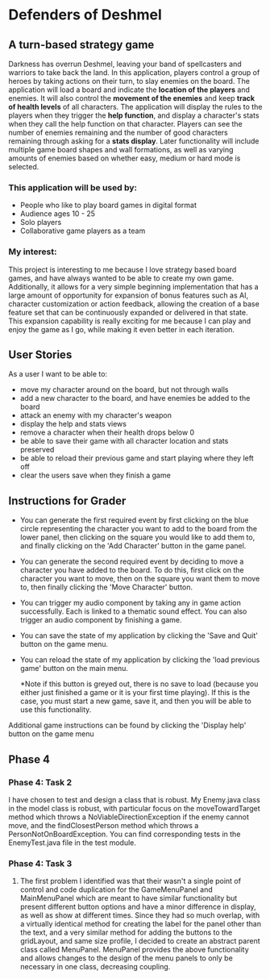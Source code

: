 # Defenders of Deshmel

## A turn-based strategy game

Darkness has overrun Deshmel, leaving your band of spellcasters and warriors to take back the land. 
In this application, players control a group of heroes by taking actions on their turn, to slay enemies
on the board. The application will load a board and indicate the **location of the players** and enemies.
It will also control the **movement of the enemies** and keep **track of health levels** of all characters.
The application will display the rules to the players when they trigger the **help function**, and display a character's
stats when they call the help function on that character. Players can see the number of enemies remaining and the
number of good characters remaining through asking for a **stats display**. Later functionality will include multiple 
game board shapes and wall formations, as well as varying amounts of enemies based on whether easy, medium or hard mode 
is selected.

### This application will be used by:
- People who like to play board games in digital format
- Audience ages 10 - 25
- Solo players
- Collaborative game players as a team

### My interest:
This project is interesting to me because I love strategy based board games, and have always wanted to be able to create
my own game. Additionally, it allows for a very simple beginning implementation that has a large amount of opportunity 
for expansion of bonus features such as AI, character customization or action feedback, allowing the creation of a
base feature set that can be continuously expanded or delivered in that state. This expansion capability is really 
exciting for me because I can play and enjoy the game as I go, while making it even better in each iteration.

## User Stories

As a user I want to be able to:
- move my character around on the board, but not through walls
- add a new character to the board, and have enemies be added to the board
- attack an enemy with my character's weapon
- display the help and stats views
- remove a character when their health drops below 0
- be able to save their game with all character location and stats preserved
- be able to reload their previous game and start playing where they left off
- clear the users save when they finish a game

## Instructions for Grader

- You can generate the first required event by first clicking on the blue circle representing the character you want to 
  add to the board from the lower panel, then clicking on the square you would like to add them to, and finally clicking 
  on the 'Add Character' button in the game panel.
- You can generate the second required event by deciding to move a character you have added to the board. To do this, 
  first click on the character you want to move, then on the square you want them to move to, then finally clicking
  the 'Move Character' button.
- You can trigger my audio component by taking any in game action successfully. Each is linked to a thematic sound 
  effect. You can also trigger an audio component by finishing a game.
- You can save the state of my application by clicking the 'Save and Quit' button on the game menu.
- You can reload the state of my application by clicking the 'load previous game' button on the main menu.
    
    *Note if this button is greyed out, there is no save to load (because you either just finished a game or it is your
    first time playing). If this is the case, you must start a new game, save it, and then you will be able to use this
     functionality.
     
Additional game instructions can be found by clicking the 'Display help' button on the game menu

## Phase 4

### Phase 4: Task 2

I have chosen to test and design a class that is robust. My Enemy.java class in the model class is robust, with 
particular focus on the moveTowardTarget method which throws a NoViableDirectionException if the enemy cannot move, 
and the findClosestPerson method which throws a PersonNotOnBoardException. You can find corresponding tests in the 
EnemyTest.java file in the test module.

### Phase 4: Task 3

1. The first problem I identified was that their wasn't a single point of control and code duplication for the 
GameMenuPanel and MainMenuPanel which are meant to have similar functionality but present different button options and
have a minor difference in display, as well as show at different times. Since they had so much overlap, with a virtually
identical method for creating the label for the panel other than the text, and a very similar method for adding the
buttons to the gridLayout, and same size profile, I decided to create an abstract parent class called MenuPanel. 
MenuPanel provides the above functionality and allows changes to the design of the menu panels to only be necessary in 
one class, decreasing coupling.

